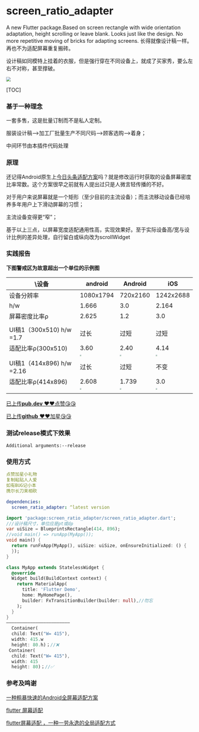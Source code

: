 # screen_ratio_adapter

A new Flutter package.Based on screen rectangle with wide orientation adaptation, height scrolling or leave blank. Looks just like the design. No more repetitive moving of bricks for adapting screens.
长得就像设计稿一样。再也不为适配屏幕重复搬砖。

设计稿如同模特上挂着的衣服，但是强行穿在不同设备上，就成了买家秀，要么左右不对称，甚至撑破。

<img src="https://ss0.bdstatic.com/70cFuHSh_Q1YnxGkpoWK1HF6hhy/it/u=420958367,1948311389&fm=26&gp=0.jpg" style="zoom:75%;" />

[TOC]

### 基于一种理念

一套多售，这是批量订制而不是私人定制。

服装设计稿——>加工厂批量生产不同尺码——>顾客选购——>着身；

中间环节由本插件代码处理

### 原理

还记得Android原生上[今日头条适配方案](https://juejin.im/post/5b7a29736fb9a019d53e7ee2)吗？就是修改运行时获取的设备屏幕密度比率常数。这个方案很早之前就有人提出过只是人微言轻传播的不好。

对于用户来说屏幕就是一个矩形（至少目前的主流设备）；而主流移动设备已经培养多年用户上下滑动屏幕的习惯；

主流设备变得更“窄”；

基于以上三点，以屏幕宽度适配通用性高，实现效果好。至于实际设备高/宽与设计比例的差异处理，自行留白或纵向改为scrollWidget

### 实践报告

**下图警戒区为故意超出一个单位的示例图**

| \设备                     | android                                                      | Android                                                      | iOS                                                          |
| ------------------------- | ------------------------------------------------------------ | ------------------------------------------------------------ | ------------------------------------------------------------ |
| 设备分辨率                | 1080x1794                                                    | 720x2160                                                     | 1242x2688                                                    |
| h/w                       | 1.666                                                        | 3.0                                                          | 2.164                                                        |
| 屏幕密度比率ρ             | 2.625                                                        | 1.2                                                          | 3.0                                                          |
|                           |                                                              |                                                              |                                                              |
| UI稿1（300x510) h/w =1.7  | 过长                                                         | 过短                                                         | 过短                                                         |
| 适配比率ρ(300x510)        | 3.60                                                         | 2.40                                                         | 4.14                                                         |
|                           | <img src="https://user-gold-cdn.xitu.io/2020/4/18/1718df72aa6ec4cf?w=1080&amp;h=1920&amp;f=png&amp;s=142475" style="zoom:25%;" /> | <img src="https://user-gold-cdn.xitu.io/2020/4/18/1718df4008003319?w=720&amp;h=2160&amp;f=png&amp;s=88085" style="zoom:25%;" /> | <img src="https://user-gold-cdn.xitu.io/2020/4/18/1718df3831bbbaa9?w=822&amp;h=1686&amp;f=png&amp;s=214200" style="zoom:25%;" /> |
| UI稿1（414x896) h/w =2.16 | 过长                                                         | 过短                                                         | 不变                                                         |
| 适配比率ρ(414x896)        | 2.608                                                        | 1.739                                                        | 3.0                                                          |
|                           | <img src="https://user-gold-cdn.xitu.io/2020/4/18/1718df4e1efb90dc?w=1080&amp;h=1920&amp;f=png&amp;s=148927" style="zoom:25%;" /> | <img src="https://user-gold-cdn.xitu.io/2020/4/18/1718df5c3119b784?w=720&amp;h=2160&amp;f=png&amp;s=90158" style="zoom:25%;" /> | <img src="https://user-gold-cdn.xitu.io/2020/4/18/1718df170d282fee?w=854&amp;h=1738&amp;f=png&amp;s=298566" style="zoom:25%;" /> |
|                           |                                                              |                                                              |                                                              |



[已上传**pub.dev** ️❤️❤️点赞😘😘](https://pub.dev/packages/screen_ratio_adapter)

[已上传**github**    ️❤️❤️加星😘😘](https://github.com/qcks/flutter_screen_ratio_adapter)

### 测试release模式下效果

```
Additional arguments:--release
```



### 使用方式

```yaml
点赞加星小礼物
复制粘贴人人爱
如有BUG记小本
携尔长刀来相砍
```


```yaml
dependencies:
  screen_ratio_adapter: ^latest version
```

```dart
import 'package:screen_ratio_adapter/screen_ratio_adapter.dart';
///设计稿尺寸，单位应是pt或dp
var uiSize = BlueprintsRectangle(414, 896);
//void main() => runApp(MyApp());
void main() {
  return runFxApp(MyApp(), uiSize: uiSize, onEnsureInitialized: () {
  });
}

class MyApp extends StatelessWidget {
  @override
  Widget build(BuildContext context) {
    return MaterialApp(
      title: 'Flutter Demo',
      home: MyHomePage(),
      builder: FxTransitionBuilder(builder: null),//勿忘
    );
  }
}
————————————————————————
  Container(
  child: Text("W= 415"),
  width: 415.w
  height: 80.h)；//❌
 Container(
  child: Text("W= 415"),
  width: 415
  height: 80)；//✅

```

### 参考及鸣谢

[一种粗暴快速的Android全屏幕适配方案](https://www.jianshu.com/p/b6b9bd1fba4d)

[flutter 屏幕适配](https://github.com/genius158/FlutterTest/blob/master/lib/main.dart)

[flutter屏幕适配 ，一种一劳永逸的全局适配方式](https://juejin.im/post/5cb49e306fb9a068a3729b41#heading-0)



